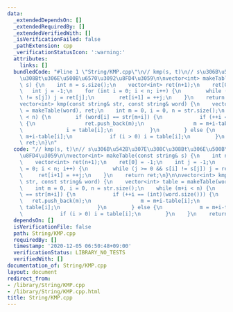 ```yaml
---
data:
  _extendedDependsOn: []
  _extendedRequiredBy: []
  _extendedVerifiedWith: []
  _isVerificationFailed: false
  _pathExtension: cpp
  _verificationStatusIcon: ':warning:'
  attributes:
    links: []
  bundledCode: "#line 1 \"String/KMP.cpp\"\n// kmp(s, t)\n// s\u306B\u542B\u307E\u308C\
    \u308Bt\u306E\u500B\u6570\u3092\u8FD4\u3059\n\nvector<int> makeTable(const string&\
    \ s) {\n    int n = s.size();\n    vector<int> ret(n+1);\n    ret[0] = -1;\n \
    \   int j = -1;\n    for (int i = 0; i < n; i++) {\n        while (j >= 0 && s[i]\
    \ != s[j]) j = ret[j];\n        ret[i+1] = ++j;\n    }\n    return ret;\n}\n\n\
    vector<int> kmp(const string& str, const string& word) {\n    vector<int> table\
    \ = makeTable(word), ret;\n    int m = 0, i = 0, n = str.size();\n    while (m+i\
    \ < n) {\n        if (word[i] == str[m+i]) {\n            if (++i == (int)(word.size()))\
    \ {\n                ret.push_back(m);\n                m = m+i-table[i];\n  \
    \              i = table[i];\n            }\n        } else {\n            m =\
    \ m+i-table[i];\n            if (i > 0) i = table[i];\n        }\n    }\n    return\
    \ ret;\n}\n"
  code: "// kmp(s, t)\n// s\u306B\u542B\u307E\u308C\u308Bt\u306E\u500B\u6570\u3092\
    \u8FD4\u3059\n\nvector<int> makeTable(const string& s) {\n    int n = s.size();\n\
    \    vector<int> ret(n+1);\n    ret[0] = -1;\n    int j = -1;\n    for (int i\
    \ = 0; i < n; i++) {\n        while (j >= 0 && s[i] != s[j]) j = ret[j];\n   \
    \     ret[i+1] = ++j;\n    }\n    return ret;\n}\n\nvector<int> kmp(const string&\
    \ str, const string& word) {\n    vector<int> table = makeTable(word), ret;\n\
    \    int m = 0, i = 0, n = str.size();\n    while (m+i < n) {\n        if (word[i]\
    \ == str[m+i]) {\n            if (++i == (int)(word.size())) {\n             \
    \   ret.push_back(m);\n                m = m+i-table[i];\n                i =\
    \ table[i];\n            }\n        } else {\n            m = m+i-table[i];\n\
    \            if (i > 0) i = table[i];\n        }\n    }\n    return ret;\n}\n"
  dependsOn: []
  isVerificationFile: false
  path: String/KMP.cpp
  requiredBy: []
  timestamp: '2020-12-05 06:50:48+09:00'
  verificationStatus: LIBRARY_NO_TESTS
  verifiedWith: []
documentation_of: String/KMP.cpp
layout: document
redirect_from:
- /library/String/KMP.cpp
- /library/String/KMP.cpp.html
title: String/KMP.cpp
---
```

